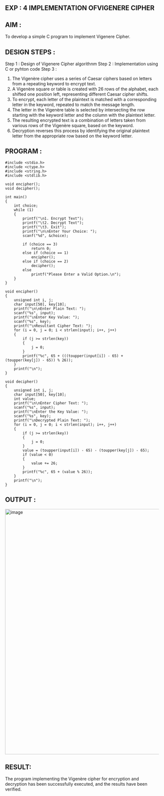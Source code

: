 ## EXP : 4 IMPLEMENTATION OFVIGENERE CIPHER

## AIM :
To develop a simple C program to implement Vigenere Cipher.
## DESIGN STEPS :
Step 1 :
Design of Vigenere Cipher algorithnm
Step 2 :
Implementation using C or pyhton code
Step 3 :
1.	The Vigenère cipher uses a series of Caesar ciphers based on letters from a repeating keyword to encrypt text.
2.	A Vigenère square or table is created with 26 rows of the alphabet, each shifted one position left, representing different Caesar cipher shifts.
3.	To encrypt, each letter of the plaintext is matched with a corresponding letter in the keyword, repeated to match the message length.
4.	The letter in the Vigenère table is selected by intersecting the row starting with the keyword letter and the column with the plaintext letter.
5.	The resulting encrypted text is a combination of letters taken from various rows of the Vigenère square, based on the keyword.
6.	Decryption reverses this process by identifying the original plaintext letter from the appropriate row based on the keyword letter.

## PROGRAM :
```
#include <stdio.h>
#include <ctype.h>
#include <string.h>
#include <stdlib.h>

void encipher();
void decipher();

int main()
{
    int choice;
    while (1)
    {
        printf("\n1. Encrypt Text");
        printf("\t2. Decrypt Text");
        printf("\t3. Exit");
        printf("\n\nEnter Your Choice: ");
        scanf("%d", &choice);

        if (choice == 3)
            return 0;
        else if (choice == 1)
            encipher();
        else if (choice == 2)
            decipher();
        else
            printf("Please Enter a Valid Option.\n");
    }
}

void encipher()
{
    unsigned int i, j;
    char input[50], key[10];
    printf("\n\nEnter Plain Text: ");
    scanf("%s", input);
    printf("\nEnter Key Value: ");
    scanf("%s", key);
    printf("\nResultant Cipher Text: ");
    for (i = 0, j = 0; i < strlen(input); i++, j++)
    {
        if (j >= strlen(key))
        {
            j = 0;
        }
        printf("%c", 65 + (((toupper(input[i]) - 65) + (toupper(key[j]) - 65)) % 26));
    }
    printf("\n");
}

void decipher()
{
    unsigned int i, j;
    char input[50], key[10];
    int value;
    printf("\n\nEnter Cipher Text: ");
    scanf("%s", input);
    printf("\nEnter the Key Value: ");
    scanf("%s", key);
    printf("\nDecrypted Plain Text: ");
    for (i = 0, j = 0; i < strlen(input); i++, j++)
    {
        if (j >= strlen(key))
        {
            j = 0;
        }
        value = (toupper(input[i]) - 65) - (toupper(key[j]) - 65);
        if (value < 0)
        {
            value += 26;
        }
        printf("%c", 65 + (value % 26));
    }
    printf("\n");
}

```

## OUTPUT :

<img width="1480" height="800" alt="image" src="https://github.com/user-attachments/assets/e7932677-a416-4109-9c21-d37efccb5710" />


## RESULT:
The program implementing the Vigenère cipher for encryption and decryption has been successfully	executed,	and	the	results	have	been	verified.
